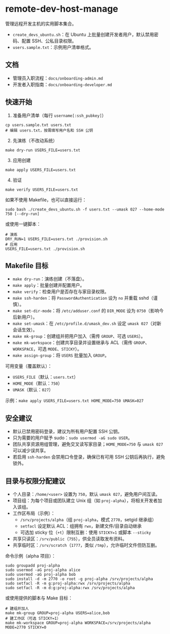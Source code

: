 # remote-dev-host-manage

管理远程开发主机的实用脚本集合。

- `create_devs_ubuntu.sh`：在 Ubuntu 上批量创建开发者用户，默认禁用密码、配置 SSH、公私目录权限。
- `users.sample.txt`：示例用户清单格式。

## 文档

- 管理员入职流程：`docs/onboarding-admin.md`
- 开发者入职指南：`docs/onboarding-developer.md`

## 快速开始

1) 准备用户清单（每行 `username[:ssh_pubkey]`）

```
cp users.sample.txt users.txt
# 编辑 users.txt，按需填写用户名和 SSH 公钥
```

2) 先演练（不改动系统）

```
make dry-run USERS_FILE=users.txt
```

3) 应用创建

```
make apply USERS_FILE=users.txt
```

4) 验证

```
make verify USERS_FILE=users.txt
```

如果不使用 Makefile，也可以直接运行：

```
sudo bash ./create_devs_ubuntu.sh -f users.txt --umask 027 --home-mode 750 [--dry-run]
```

或使用一键脚本：

```
# 演练
DRY_RUN=1 USERS_FILE=users.txt ./provision.sh
# 应用
USERS_FILE=users.txt ./provision.sh
```

## Makefile 目标

- `make dry-run`：演练创建（不落盘）。
- `make apply`：批量创建并配置用户。
- `make verify`：检查用户是否存在与家目录权限。
- `make ssh-harden`：将 `PasswordAuthentication` 设为 `no` 并重载 sshd（谨慎）。
- `make set-dir-mode`：将 `/etc/adduser.conf` 的 `DIR_MODE` 设为 `0750`（影响今后新用户）。
- `make set-umask`：在 `/etc/profile.d/umask_dev.sh` 设定 `umask 027`（对新会话生效）。
- `make mk-group`：创建组并把用户加入（需传 `GROUP`、可选 `USERS`）。
- `make mk-workspace`：创建共享目录并设置继承与 ACL（需传 `GROUP`、`WORKSPACE`，可选 `MODE`、`STICKY`）。
- `make assign-group`：将 `USERS` 批量加入 `GROUP`。

可用变量（覆盖默认）：

- `USERS_FILE`（默认：`users.txt`）
- `HOME_MODE`（默认：`750`）
- `UMASK`（默认：`027`）

示例：`make apply USERS_FILE=users.txt HOME_MODE=750 UMASK=027`

## 安全建议

- 默认已禁用密码登录，建议为所有用户配置 SSH 公钥。
- 只为需要的用户赋予 sudo：`sudo usermod -aG sudo USER`。
- 团队共享资源用组管理，避免交叉读写家目录；`HOME_MODE=750` 与 `umask 027` 可以减少误共享。
- 若启用 `ssh-harden` 会禁用口令登录，确保已有可用 SSH 公钥后再执行，避免锁外。

## 目录与权限分配建议

- 个人目录：`/home/<user>` 设置为 `750`，默认 `umask 027`，避免用户间互读。
- 项目组：为每个项目或团队建立 Unix 组（如 `proj-alpha`），将相关开发者加入该组。
- 工作区布局（示例）：
  - `/srv/projects/alpha`（组 `proj-alpha`，模式 `2770`，setgid 继承组）
  - `setfacl` 设定默认 ACL：组拥有 `rwx`，新建文件/目录自动继承
  - 可选加 sticky 位（`+t`）限制互删：使用 `STICKY=1` 或脚本 `--sticky`
- 共享只读区：`/srv/public`（`755`），供全员读取发布资料。
- 共享临时区：`/srv/scratch`（`1777`，类似 `/tmp`），允许临时文件但防互删。

命令示例（alpha 项目）：

```
sudo groupadd proj-alpha
sudo usermod -aG proj-alpha alice
sudo usermod -aG proj-alpha bob
sudo install -d -m 2770 -o root -g proj-alpha /srv/projects/alpha
sudo setfacl -R -m g:proj-alpha:rwx /srv/projects/alpha
sudo setfacl -R -m d:g:proj-alpha:rwx /srv/projects/alpha
```

或使用提供的脚本与 Make 目标：

```
# 建组并加人
make mk-group GROUP=proj-alpha USERS=alice,bob
# 建工作区（可选 STICKY=1）
make mk-workspace GROUP=proj-alpha WORKSPACE=/srv/projects/alpha MODE=2770 STICKY=0
```
